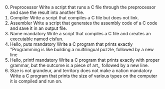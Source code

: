 0. Preprocessor
Write a script that runs a C file through the preprocessor and save the result into another file.
1. Compiler
Write a script that compiles a C file but does not link.
2. Assembler
Write a script that generates the assembly code of a C code and save it in an output file.
3. Name mandatory
Write a script that compiles a C file and creates an executable named cisfun.
4. Hello, puts mandatory
Write a C program that prints exactly "Programming is like building a multilingual puzzle, followed by a new line
5. Hello, printf mandatory
Write a C program that prints exactly with proper grammar, but the outcome is a piece of art,, followed by a new line.
6. Size is not grandeur, and territory does not make a nation mandatory
Write a C program that prints the size of various types on the computer it is compiled and run on.

